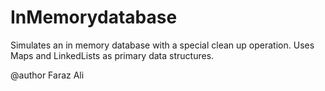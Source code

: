 # InMemorydatabase
Simulates an in memory database with a special clean up operation.
Uses Maps and LinkedLists as primary data structures.

@author
Faraz Ali
